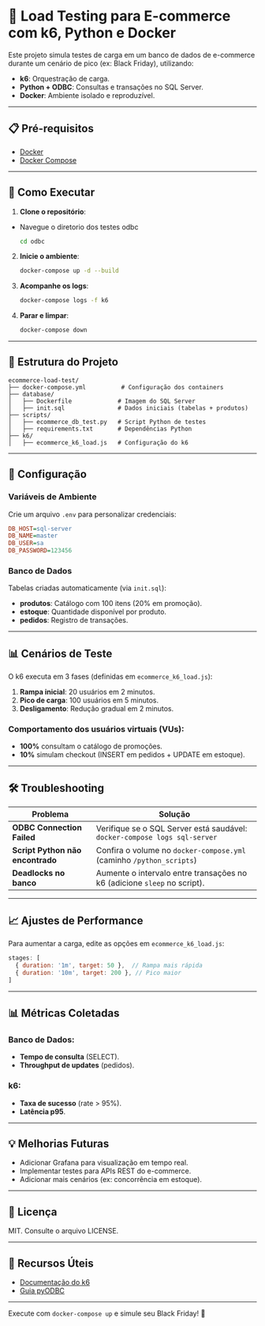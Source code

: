 # 🚀 Load Testing para E-commerce com k6, Python e Docker

Este projeto simula testes de carga em um banco de dados de e-commerce durante um cenário de pico (ex: Black Friday), utilizando:

- **k6**: Orquestração de carga.
- **Python + ODBC**: Consultas e transações no SQL Server.
- **Docker**: Ambiente isolado e reproduzível.

---

## 📋 Pré-requisitos

- [Docker](https://docs.docker.com/get-docker/)
- [Docker Compose](https://docs.docker.com/compose/install/)

---

## 🚀 Como Executar

1. **Clone o repositório**:

- Navegue o diretorio dos testes odbc 
   ```bash
   cd odbc
   ```

2. **Inicie o ambiente**:
   ```bash
   docker-compose up -d --build
   ```

3. **Acompanhe os logs**:
   ```bash
   docker-compose logs -f k6
   ```

4. **Parar e limpar**:
   ```bash
   docker-compose down
   ```

---

## 📂 Estrutura do Projeto

```
ecommerce-load-test/
├── docker-compose.yml          # Configuração dos containers
├── database/
│   ├── Dockerfile             # Imagem do SQL Server
│   ├── init.sql               # Dados iniciais (tabelas + produtos)
├── scripts/
│   ├── ecommerce_db_test.py   # Script Python de testes
│   ├── requirements.txt       # Dependências Python
├── k6/
│   ├── ecommerce_k6_load.js   # Configuração do k6
```

---

## 🔧 Configuração

### Variáveis de Ambiente
Crie um arquivo `.env` para personalizar credenciais:
```ini
DB_HOST=sql-server
DB_NAME=master
DB_USER=sa
DB_PASSWORD=123456
```

### Banco de Dados
Tabelas criadas automaticamente (via `init.sql`):
- **produtos**: Catálogo com 100 itens (20% em promoção).
- **estoque**: Quantidade disponível por produto.
- **pedidos**: Registro de transações.

---

## 📊 Cenários de Teste

O k6 executa em 3 fases (definidas em `ecommerce_k6_load.js`):
1. **Rampa inicial**: 20 usuários em 2 minutos.
2. **Pico de carga**: 100 usuários em 5 minutos.
3. **Desligamento**: Redução gradual em 2 minutos.

### Comportamento dos usuários virtuais (VUs):
- **100%** consultam o catálogo de promoções.
- **10%** simulam checkout (INSERT em pedidos + UPDATE em estoque).

---

## 🛠 Troubleshooting

| Problema                  | Solução                                                                 |
|---------------------------|-------------------------------------------------------------------------|
| **ODBC Connection Failed**| Verifique se o SQL Server está saudável: `docker-compose logs sql-server` |
| **Script Python não encontrado** | Confira o volume no `docker-compose.yml` (caminho `/python_scripts`) |
| **Deadlocks no banco**    | Aumente o intervalo entre transações no k6 (adicione `sleep` no script). |

---

## 📈 Ajustes de Performance

Para aumentar a carga, edite as opções em `ecommerce_k6_load.js`:
```javascript
stages: [
  { duration: '1m', target: 50 },  // Rampa mais rápida
  { duration: '10m', target: 200 }, // Pico maior
]
```

---

## 📊 Métricas Coletadas

### Banco de Dados:
- **Tempo de consulta** (SELECT).
- **Throughput de updates** (pedidos).

### k6:
- **Taxa de sucesso** (rate > 95%).
- **Latência p95**.

---

## 💡 Melhorias Futuras

- Adicionar Grafana para visualização em tempo real.
- Implementar testes para APIs REST do e-commerce.
- Adicionar mais cenários (ex: concorrência em estoque).

---

## 📄 Licença

MIT. Consulte o arquivo LICENSE.

---

## 🔗 Recursos Úteis

- [Documentação do k6](https://k6.io/docs/)
- [Guia pyODBC](https://github.com/mkleehammer/pyodbc/wiki)

---

Execute com `docker-compose up` e simule seu Black Friday! 🚀